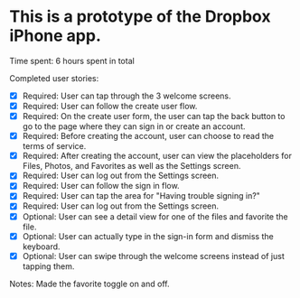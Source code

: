 # This is a prototype of the Dropbox iPhone app.

Time spent: 6 hours spent in total

Completed user stories:

* [x] Required: User can tap through the 3 welcome screens.
* [x] Required: User can follow the create user flow.
* [x] Required: On the create user form, the user can tap the back button to go to the page where they can sign in or create an account.
* [x] Required: Before creating the account, user can choose to read the terms of service.
* [x] Required: After creating the account, user can view the placeholders for Files, Photos, and Favorites as well as the Settings screen.
* [x] Required: User can log out from the Settings screen.
* [x] Required: User can follow the sign in flow.
* [x] Required: User can tap the area for "Having trouble signing in?"
* [x] Required: User can log out from the Settings screen.
* [x] Optional: User can see a detail view for one of the files and favorite the file.
* [x] Optional: User can actually type in the sign-in form and dismiss the keyboard.
* [x] Optional: User can swipe through the welcome screens instead of just tapping them.

Notes: Made the favorite toggle on and off.
